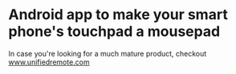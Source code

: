 
Android app to make your smart phone's touchpad a mousepad
===============================================
  
In case you're looking for a much mature product, checkout www.unifiedremote.com
